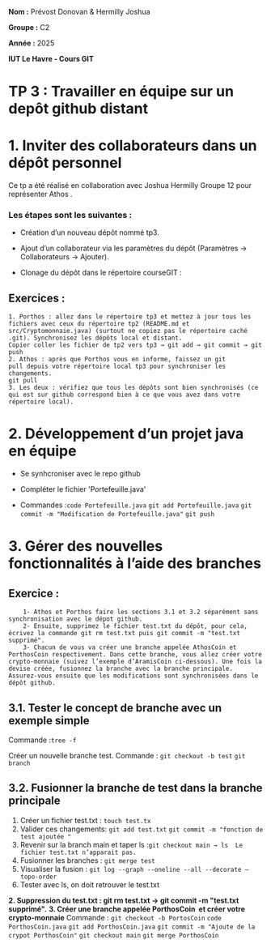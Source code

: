 **Nom :** Prévost Donovan & Hermilly Joshua

**Groupe :** C2

**Année :** 2025

**IUT Le Havre - Cours GIT**

# TP 3 : Travailler en équipe sur un depôt github distant

# 1. Inviter des collaborateurs dans un dépôt personnel
Ce tp a été réalisé en collaboration avec Joshua Hermilly Groupe 12 pour représenter Athos .
### Les étapes sont les suivantes :

 - Création d’un nouveau dépôt nommé tp3.

 - Ajout d’un collaborateur via les paramètres du dépôt (Paramètres → Collaborateurs → Ajouter).

 - Clonage du dépôt dans le répertoire courseGIT :


## Exercices :
	1. Porthos : allez dans le répertoire tp3 et mettez à jour tous les fichiers avec ceux du répertoire tp2 (README.md et src/Cryptomonnaie.java) (surtout ne copiez pas le répertoire caché .git). Synchronisez les dépôts local et distant.
	Copier coller les fichier de tp2 vers tp3 → git add → git commit → git push
	2. Athos : après que Porthos vous en informe, faissez un git pull depuis votre répertoire local tp3 pour synchroniser les changements.
	git pull
	3. Les deux : vérifiez que tous les dépôts sont bien synchronisés (ce qui est sur github correspond bien à ce que vous avez dans votre répertoire local).

# 2. Développement d’un projet java en équipe
  - Se synhcroniser avec le repo github

  - Compléter le fichier 'Portefeuille.java'

  - Commandes :`code Portefeuille.java`
          `git add Portefeuille.java`
          `git commit -m "Modification de Portefeuille.java"`
          `git push`

# 3. Gérer des nouvelles fonctionnalités à l’aide des branches
## Exercice :
        1- Athos et Porthos faire les sections 3.1 et 3.2 séparément sans synchronisation avec le dépot github.
        2- Ensuite, supprimez le fichier test.txt du dépôt, pour cela, écrivez la commande git rm test.txt puis git commit -m "test.txt supprimé".
        3- Chacun de vous va créer une branche appelée AthosCoin et PorthosCoin respectivement. Dans cette branche, vous allez créer votre crypto-monnaie (suivez l’exemple d’AramisCoin ci-dessous). Une fois la devise créée, fusionnez la branche avec la branche principale. Assurez-vous ensuite que les modifications sont synchronisées dans le dépôt github.

## 3.1. Tester le concept de branche avec un exemple simple
Commande :`tree -f`

Créer un nouvelle branche test. 
Commande : `git checkout -b test`
           `git branch`

## 3.2. Fusionner la branche de test dans la branche principale 
1. Créer un fichier test.txt : `touch test.tx`
2. Valider ces changements: `git add test.txt`
                            `git commit -m "fonction de test ajoutée "`
3. Revenir sur la branch main et taper ls :`git checkout main → ls	Le fichier test.txt n’apparait pas.`
4. Fusionner les branches : `git merge test`
5. Visualiser la fusion : `git log --graph --oneline --all --decorate –topo-order`
6. Tester avec ls, on doit retrouver le test.txt

**2. Suppression du test.txt :  git rm test.txt →  git commit -m "test.txt supprimé".**
**3. Créer une branche appelée PorthosCoin  et créer votre crypto-monnaie**
Commande : `git checkout -b PortosCoin`
           `code PorthosCoin.java`
           `git add PorthosCoin.java`
           `git commit -m "Ajoute de la crypot PorthosCoin"`
           `git checkout main`
           `git merge PorthosCoin`
